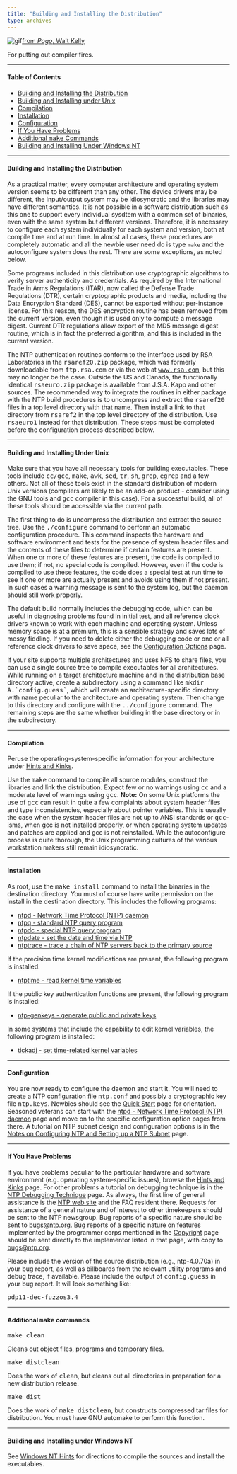 ```yaml
---
title: "Building and Installing the Distribution"
type: archives
---
```


![gif](/archives/pic/beaver.gif)[from _Pogo_, Walt Kelly](/reflib/pictures)

For putting out compiler fires.

* * *

#### Table of Contents

*   [Building and Installing the Distribution](/archives/4.1.0/build/#building-and-installing-the-distribution)
*   [Building and Installing under Unix](/archives/4.1.0/build/#building-and-installing-under-unix)
*   [Compilation](/archives/4.1.0/build/#compilation)
*   [Installation](/archives/4.1.0/build/#installation)
*   [Configuration](/archives/4.1.0/build/#configuration)
*   [If You Have Problems](/archives/4.1.0/build/#if-you-have-problems)
*   [Additional <tt>make</tt> Commands](/archives/4.1.0/build/#additional-ttmakett-commands)
*   [Building and Installing Under Windows NT](/archives/4.1.0/build/#building-and-installing-under-windows-nt)

* * *

#### Building and Installing the Distribution

As a practical matter, every computer architecture and operating system version seems to be different than any other. The device drivers may be different, the input/output system may be idiosyncratic and the libraries may have different semantics. It is not possible in a software distribution such as this one to support every individual sysdtem with a common set of binaries, even with the same system but different versions. Therefore, it is necessary to configure each system individually for each system and version, both at compile time and at run time. In almost all cases, these procedures are completely automatic and all the newbie user need do is type `make` and the autoconfigure system does the rest. There are some exceptions, as noted below.

Some programs included in this distribution use cryptographic algorithms to verify server authenticity and credentials. As required by the International Trade in Arms Regulations (ITAR), now called the Defense Trade Regulations (DTR), certain cryptographic products and media, including the Data Encryption Standard (DES), cannot be exported without per-instance license. For this reason, the DES encryption routine has been removed from the current version, even though it is used only to compute a message digest. Current DTR regulations allow export of the MD5 message digest routine, which is in fact the preferred algorithm, and this is included in the current version.

The NTP authentication routines conform to the interface used by RSA Laboratories in the <tt>rsaref20.zip</tt> package, which was formerly downloadable from <tt>ftp.rsa.com</tt> or via the web at <tt>www.rsa.com</tt>, but this may no longer be the case. Outside the US and Canada, the functionally identical <tt>rsaeuro.zip</tt> package is available from J.S.A. Kapp and other sources. The recommended way to integrate the routines in either package with the NTP build procedures is to uncompress and extract the <tt>rsaref20</tt> files in a top level directory with that name. Then install a link to that directory from <tt>rsaref2</tt> in the top level directory of the distribution. Use <tt>rsaeuro1</tt> instead for that distribution. These steps must be completed
before the configuration process described below.</p>

* * *

#### Building and Installing Under Unix

Make sure that you have all necessary tools for building executables. These tools include <tt>cc/gcc</tt>, <tt>make</tt>, <tt>awk</tt>, <tt>sed</tt>, <tt>tr</tt>, <tt>sh</tt>, <tt>grep</tt>, <tt>egrep</tt> and a few others. Not all of these tools exist in the standard distribution of modern Unix versions (compilers are likely to be an add-on product - consider using the GNU tools and <tt>gcc</tt> compiler in this case). For a successful build, all of these tools should be accessible via the current path.

The first thing to do is uncompress the distribution and extract the source tree. Use the <tt>./configure</tt> command to perform an automatic configuration procedure. This command inspects the hardware and software environment and tests for the presence of system header files and the contents of these files to determine if certain features are present. When one or more of these features are present, the code is compiled to use them; if not, no special code is compiled. However, even if the code is compiled to use these features, the code does a special test at run time to see if one or more are actually present and avoids using them if not present. In such cases a warning message is sent to the system log, but the daemon should still work properly.

The default build normally includes the debugging code, which can be useful in diagnosing problems found in initial test, and all reference clock drivers known to work with each machine and operating system. Unless memory space is at a premium, this is a sensible strategy and saves lots of messy fiddling. If you need to delete either the debugging code or one or all reference clock drivers to save space, see the [Configuration Options](/archives/4.1.0/config) page.

If your site supports multiple architectures and uses NFS to share files, you can use a single source tree to compile executables for all architectures. While running on a target architecture machine and in the distribution base directory active, create a subdirectory using a command like <tt>mkdir A.\`config.guess\`</tt>, which will create an architecture-specific directory with name peculiar to the architecture and operating system. Then change to this directory and configure with the <tt>../configure</tt> command. The remaining steps are the same whether building in the base directory or in the subdirectory.

* * *

#### Compilation

Peruse the operating-system-specific information for your architecture under [Hints and Kinks](/archives/4.1.0/hints). 

Use the <tt>make</tt> command to compile all source modules, construct the libraries and link the distribution. Expect few or no warnings using <tt>cc</tt> and a moderate level of warnings using <tt>gcc</tt>. **Note:** On some Unix platforms the use of <tt>gcc</tt> can result in quite a few complaints about system header files and type inconsistencies, especially about pointer variables. This is usually the case when the system header files are not up to ANSI standards or <tt>gcc</tt>-isms, when gcc is not installed properly, or when operating system updates and patches are applied and gcc is not reinstalled. While the autoconfigure process is quite thorough, the Unix programming cultures of the various workstation makers still remain idiosyncratic.

* * *

#### Installation

As root, use the <tt>make install</tt> command to install the binaries in the destination directory. You must of course have write permission on the install in the destination directory. This includes the following programs:

* [ntpd - Network Time Protocol (NTP) daemon](/archives/4.1.0/ntpd)
* [ntpq - standard NTP query program](/archives/4.1.0/ntpq)
* [ntpdc - special NTP query program](/archives/4.1.0/ntpdc)
* [ntpdate - set the date and time via NTP](/archives/4.1.0/ntpdate)
* [ntptrace - trace a chain of NTP servers back to the primary source](/archives/4.1.0/ntptrace) 

If the precision time kernel modifications are present, the following program is installed:

* [ntptime - read kernel time variables](/archives/4.1.0/ntptime) 

If the public key authentication functions are present, the following program is installed:

* [ntp-genkeys - generate public and private keys](/archives/4.1.0/genkeys) 

In some systems that include the capability to edit kernel variables, the following program is installed:

* [tickadj - set time-related kernel variables](/archives/4.1.0/tickadj) 

* * *

#### Configuration

You are now ready to configure the daemon and start it. You will need to create a NTP configuration file <tt>ntp.conf</tt> and possibly a cryptographic key file <tt>ntp.keys</tt>. Newbies should see the [Quick Start](/archives/4.1.0/quick) page for orientation. Seasoned veterans can start with the [ntpd - Network Time Protocol (NTP) daemon](/archives/4.1.0/ntpd) page and move on to the specific configuration option pages from there. A tutorial on NTP subnet design and configuration options is in the [Notes on Configuring NTP and Setting up a NTP Subnet](/archives/4.1.0/notes) page.

* * *

#### If You Have Problems

If you have problems peculiar to the particular hardware and software environment (e.g. operating system-specific issues), browse the [Hints and Kinks](/archives/4.1.0/hints) page. For other problems a tutorial on debugging technique is in the [NTP Debugging Technique](/archives/4.1.0/debug) page. As always, the first line of general assistance is the [NTP web site](http://www.ntp.org) and the FAQ resident there. Requests for assistance of a general nature and of interest to other timekeepers should be sent to the NTP newsgroup. Bug reports of a specific nature should be sent to bugs@ntp.org. Bug reports of a specific nature on features implemented by the programmer corps mentioned in the [Copyright](/archives/4.1.0/copyright) page should be sent directly to the implementor listed in that page, with copy to bugs@ntp.org.

Please include the version of the source distribution (e.g., ntp-4.0.70a) in your bug report, as well as billboards from the relevant utility programs and debug trace, if available. Please include the output of <tt>config.guess</tt> in your bug report. It will look something like:

<tt>pdp11-dec-fuzzos3.4</tt>

* * *

#### Additional <tt>make</tt> commands

<dt><tt>make clean</tt></dt>

Cleans out object files, programs and temporary files.

<dt><tt>make distclean</tt></dt>

Does the work of <tt>clean</tt>, but cleans out all directories in preparation for a new distribution release.

<dt><tt>make dist</tt></dt>

Does the work of <tt>make distclean</tt>, but constructs compressed tar files for distribution. You must have GNU automake to perform this function.

* * *

#### Building and Installing under Windows NT

See [Windows NT Hints](/archives/hints/winnt) for directions to compile the sources and install the executables.